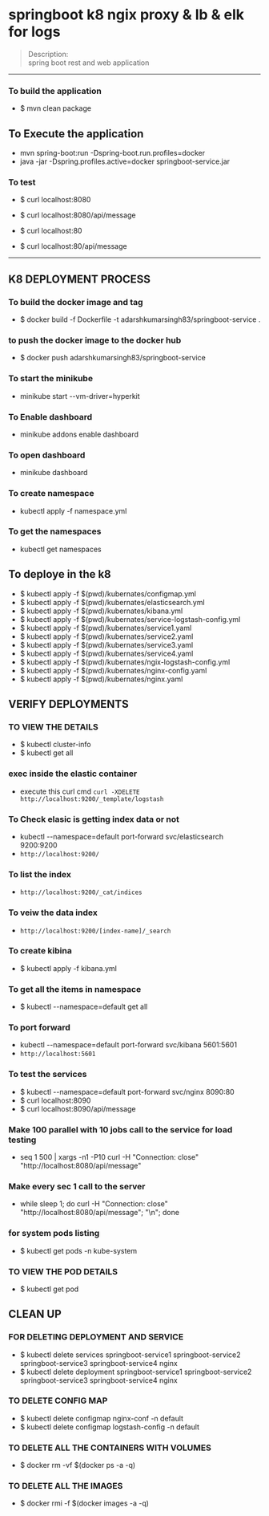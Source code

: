 # springboot k8 ngix proxy & lb & elk for logs 
> Description: \
> spring boot rest and web application 

----

### To build the application
* $ mvn clean package

## To Execute the application 
* mvn spring-boot:run -Dspring-boot.run.profiles=docker
* java -jar -Dspring.profiles.active=docker springboot-service.jar

### To test
* $ curl localhost:8080
* $ curl localhost:8080/api/message

* $ curl localhost:80
* $ curl localhost:80/api/message


---- 
## K8 DEPLOYMENT PROCESS 

### To build the docker image and tag
* $ docker build -f Dockerfile -t adarshkumarsingh83/springboot-service .

### to push the docker image to the docker hub 
* $ docker push adarshkumarsingh83/springboot-service


### To start the minikube 
* minikube start --vm-driver=hyperkit

### To Enable dashboard 
* minikube addons enable dashboard

### To open dashboard 
* minikube dashboard

### To create namespace 
*  kubectl apply -f namespace.yml 

### To get the namespaces 
* kubectl get namespaces


## To deploye in the k8 
* $  kubectl apply -f $(pwd)/kubernates/configmap.yml
* $  kubectl apply -f $(pwd)/kubernates/elasticsearch.yml
* $  kubectl apply -f $(pwd)/kubernates/kibana.yml
* $  kubectl apply -f $(pwd)/kubernates/service-logstash-config.yml
* $  kubectl apply -f $(pwd)/kubernates/service1.yaml
* $  kubectl apply -f $(pwd)/kubernates/service2.yaml
* $  kubectl apply -f $(pwd)/kubernates/service3.yaml
* $  kubectl apply -f $(pwd)/kubernates/service4.yaml
* $  kubectl apply -f $(pwd)/kubernates/ngix-logstash-config.yml
* $  kubectl apply -f $(pwd)/kubernates/nginx-config.yaml
* $  kubectl apply -f $(pwd)/kubernates/nginx.yaml


## VERIFY DEPLOYMENTS 
### TO VIEW THE DETAILS
* $ kubectl cluster-info
* $ kubectl get all

### exec inside the elastic container 
* execute this curl cmd 
 ``` curl -XDELETE http://localhost:9200/_template/logstash ```


### To Check elasic is getting index data or not 
* kubectl --namespace=default port-forward svc/elasticsearch 9200:9200
* `http://localhost:9200/`

### To list the index 
* `http://localhost:9200/_cat/indices`

### To veiw the data index 
* `http://localhost:9200/[index-name]/_search`

### To create kibina 
* $ kubectl apply -f kibana.yml 

### To get all the items in namespace 
 * $ kubectl --namespace=default get all 

### To port forward 
* kubectl --namespace=default port-forward svc/kibana  5601:5601 
* `http://localhost:5601`



### To test the services 
* $  kubectl --namespace=default port-forward svc/nginx 8090:80
* $ curl localhost:8090
* $ curl localhost:8090/api/message

### Make 100 parallel with 10 jobs call to the service for load testing
* seq 1 500 | xargs -n1 -P10  curl -H "Connection: close" "http://localhost:8080/api/message"

### Make every sec 1 call to the server 
* while sleep 1; do curl -H "Connection: close" "http://localhost:8080/api/message"; "\n"; done

### for system pods listing 
* $ kubectl get pods -n kube-system

### TO VIEW THE POD DETAILS
* $ kubectl get pod

## CLEAN UP 
### FOR DELETING DEPLOYMENT AND SERVICE
* $ kubectl delete services springboot-service1 springboot-service2 springboot-service3 springboot-service4 nginx
* $ kubectl delete deployment springboot-service1 springboot-service2 springboot-service3 springboot-service4 nginx

### TO DELETE CONFIG MAP
* $ kubectl delete configmap nginx-conf -n default
* $ kubectl delete configmap logstash-config -n default

### TO DELETE ALL THE CONTAINERS WITH VOLUMES
* $ docker rm -vf $(docker ps -a -q)

### TO DELETE ALL THE IMAGES
* $ docker rmi -f $(docker images -a -q)